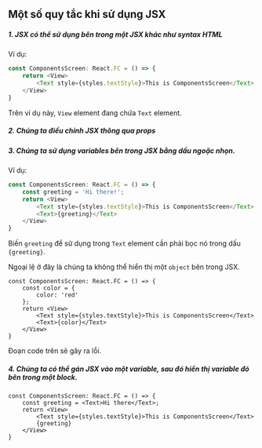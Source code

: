 ## Một số quy tắc khi sử dụng JSX
##### 1. JSX có thể sử dụng bên trong một JSX khác như syntax HTML

Ví dụ:

```ts
const ComponentsScreen: React.FC = () => {
    return <View>
        <Text style={styles.textStyle}>This is ComponentsScreen</Text>
    </View>
}

```
Trên ví dụ này, `View` element đang chứa `Text` element.
##### 2. Chúng ta điều chỉnh JSX thông qua props
##### 3. Chúng ta sử dụng variables bên trong JSX bằng dấu ngoặc nhọn.

Ví dụ:

```ts
const ComponentsScreen: React.FC = () => {
    const greeting = 'Hi there!';
    return <View>
        <Text style={styles.textStyle}>This is ComponentsScreen</Text>
        <Text>{greeting}</Text>
    </View>
}
```

Biến `greeting` để sử dụng trong `Text` element cần phải bọc nó trong dấu `{greeting}`.

Ngoại lệ ở đây là chúng ta không thể hiển thị một `object` bên trong JSX.

```tsx
const ComponentsScreen: React.FC = () => {
    const color = {
        color: 'red'
    };
    return <View>
        <Text style={styles.textStyle}>This is ComponentsScreen</Text>
        <Text>{color}</Text>
    </View>
}
```

Đoạn code trên sẽ gây ra lỗi.

##### 4. Chúng ta có thể gán JSX vào một variable, sau đó hiển thị variable đó bên trong một block.

```tsx
const ComponentsScreen: React.FC = () => {
    const greeting = <Text>Hi there</Text>;
    return <View>
        <Text style={styles.textStyle}>This is ComponentsScreen</Text>
        {greeting}
    </View>
}
```